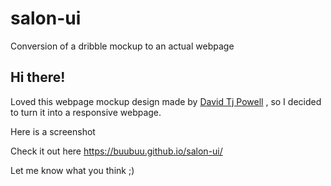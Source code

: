 # salon-ui
Conversion of a dribble mockup to an actual webpage

## Hi there! 

Loved this webpage mockup design made by [David Tj Powell](https://dribbble.com/shots/2745510-Salon-Get-In-Touch-UI) , so I decided to turn it into a responsive webpage.

Here is a screenshot



Check it out here https://buubuu.github.io/salon-ui/ 

Let me know what you think ;)
